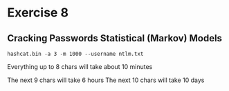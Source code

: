 # Exercise 8
## Cracking Passwords Statistical (Markov) Models

```
hashcat.bin -a 3 -m 1000 --username ntlm.txt
```

Everything up to 8 chars will take about 10 minutes

The next 9 chars will take 6 hours
The next 10 chars will take 10 days
